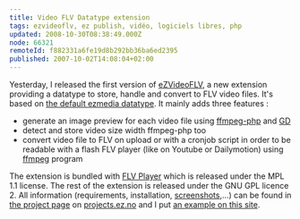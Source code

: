 ```yaml
---
title: Video FLV Datatype extension
tags: ezvideoflv, ez publish, vidéo, logiciels libres, php
updated: 2008-10-30T08:38:49.000Z
node: 66321
remoteId: f882331a6fe19d8b292bb36ba6ed2395
published: 2007-10-02T14:08:04+02:00
---
```


Yesterday, I released the first version of [eZVideoFLV](http://ez.no/developer/contribs/datatypes/video_flv_datatype), a new extension providing a datatype to store, handle and convert to FLV video files. It's based on [the default ezmedia datatype](http://ez.no/doc/ez_publish/technical_manual/3_9/reference/datatypes/media). It mainly adds three features :

* generate an image preview for each video file using [ffmpeg-php](http://ffmpeg-php.sourceforge.net/) and [GD](http://ffmpeg-php.sourceforge.net/apidoc.php#ffmpeg_frame)
* detect and store video size width ffmpeg-php too
* convert video file to FLV on upload or with a cronjob script in order to be readable with a flash FLV player (like on Youtube or Dailymotion) using [ffmpeg](http://ffmpeg.mplayerhq.hu/) program

The extension is bundled with [FLV Player](http://flv-player.net/) which is released under the MPL 1.1 license. The rest of the extension is released under the GNU GPL licence 2. All information (requirements, installation, [screenshots](http://projects.ez.no/ezvideoflv/gallery/screenshots),...) can be found in [the project page](http://projects.ez.no/ezvideoflv) on [projects.ez.no](http://projects.ez.no/) and I put [an example on this site](http://pwet.fr/media/multimedia/test_video_flv_datatype).

